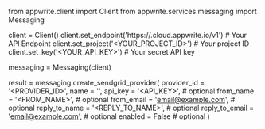 from appwrite.client import Client
from appwrite.services.messaging import Messaging

client = Client()
client.set_endpoint('https://<REGION>.cloud.appwrite.io/v1') # Your API Endpoint
client.set_project('<YOUR_PROJECT_ID>') # Your project ID
client.set_key('<YOUR_API_KEY>') # Your secret API key

messaging = Messaging(client)

result = messaging.create_sendgrid_provider(
    provider_id = '<PROVIDER_ID>',
    name = '<NAME>',
    api_key = '<API_KEY>', # optional
    from_name = '<FROM_NAME>', # optional
    from_email = 'email@example.com', # optional
    reply_to_name = '<REPLY_TO_NAME>', # optional
    reply_to_email = 'email@example.com', # optional
    enabled = False # optional
)
